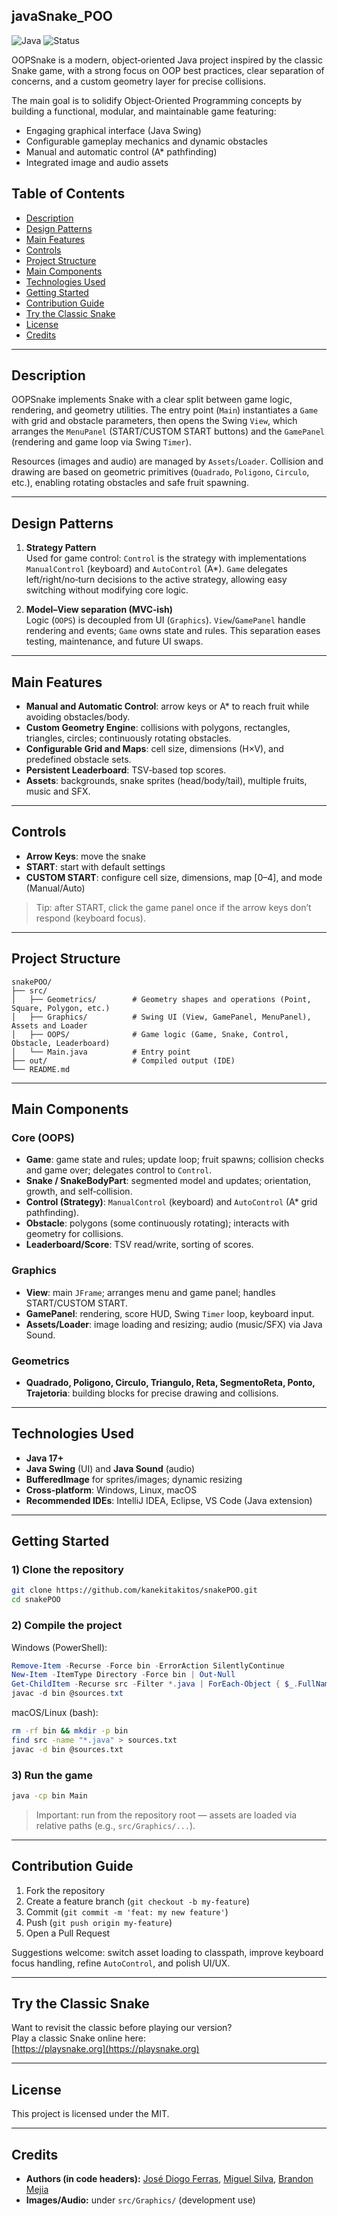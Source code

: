 ## javaSnake_POO

![Java](https://img.shields.io/badge/language-Java-blue.svg)
![Status](https://img.shields.io/badge/status-in%20development-orange)
<!-- Add a license badge once defined -->

OOPSnake is a modern, object‑oriented Java project inspired by the classic Snake game, with a strong focus on OOP best practices, clear separation of concerns, and a custom geometry layer for precise collisions.

The main goal is to solidify Object‑Oriented Programming concepts by building a functional, modular, and maintainable game featuring:

- Engaging graphical interface (Java Swing)
- Configurable gameplay mechanics and dynamic obstacles
- Manual and automatic control (A* pathfinding)
- Integrated image and audio assets


## Table of Contents

- [Description](#description)
- [Design Patterns](#design-patterns)
- [Main Features](#main-features)
- [Controls](#controls)
- [Project Structure](#project-structure)
- [Main Components](#main-components)
- [Technologies Used](#technologies-used)
- [Getting Started](#getting-started)
- [Contribution Guide](#contribution-guide)
- [Try the Classic Snake](#try-the-classic-snake)
- [License](#license)
- [Credits](#credits)

---

## Description

OOPSnake implements Snake with a clear split between game logic, rendering, and geometry utilities. The entry point (`Main`) instantiates a `Game` with grid and obstacle parameters, then opens the Swing `View`, which arranges the `MenuPanel` (START/CUSTOM START buttons) and the `GamePanel` (rendering and game loop via Swing `Timer`).

Resources (images and audio) are managed by `Assets`/`Loader`. Collision and drawing are based on geometric primitives (`Quadrado`, `Poligono`, `Circulo`, etc.), enabling rotating obstacles and safe fruit spawning.

---

## Design Patterns

1. **Strategy Pattern**  
   Used for game control: `Control` is the strategy with implementations `ManualControl` (keyboard) and `AutoControl` (A*). `Game` delegates left/right/no‑turn decisions to the active strategy, allowing easy switching without modifying core logic.

2. **Model–View separation (MVC‑ish)**  
   Logic (`OOPS`) is decoupled from UI (`Graphics`). `View`/`GamePanel` handle rendering and events; `Game` owns state and rules. This separation eases testing, maintenance, and future UI swaps.

---

## Main Features

- **Manual and Automatic Control**: arrow keys or A* to reach fruit while avoiding obstacles/body.
- **Custom Geometry Engine**: collisions with polygons, rectangles, triangles, circles; continuously rotating obstacles.
- **Configurable Grid and Maps**: cell size, dimensions (H×V), and predefined obstacle sets.
- **Persistent Leaderboard**: TSV‑based top scores.
- **Assets**: backgrounds, snake sprites (head/body/tail), multiple fruits, music and SFX.

---

## Controls

- **Arrow Keys**: move the snake
- **START**: start with default settings
- **CUSTOM START**: configure cell size, dimensions, map [0–4], and mode (Manual/Auto)

> Tip: after START, click the game panel once if the arrow keys don’t respond (keyboard focus).

---

## Project Structure

```
snakePOO/
├── src/
│   ├── Geometrics/        # Geometry shapes and operations (Point, Square, Polygon, etc.)
│   ├── Graphics/          # Swing UI (View, GamePanel, MenuPanel), Assets and Loader
│   ├── OOPS/              # Game logic (Game, Snake, Control, Obstacle, Leaderboard)
│   └── Main.java          # Entry point
├── out/                   # Compiled output (IDE)
└── README.md
```

---

## Main Components

### Core (OOPS)
- **Game**: game state and rules; update loop; fruit spawns; collision checks and game over; delegates control to `Control`.
- **Snake / SnakeBodyPart**: segmented model and updates; orientation, growth, and self‑collision.
- **Control (Strategy)**: `ManualControl` (keyboard) and `AutoControl` (A* grid pathfinding).
- **Obstacle**: polygons (some continuously rotating); interacts with geometry for collisions.
- **Leaderboard/Score**: TSV read/write, sorting of scores.

### Graphics
- **View**: main `JFrame`; arranges menu and game panel; handles START/CUSTOM START.
- **GamePanel**: rendering, score HUD, Swing `Timer` loop, keyboard input.
- **Assets/Loader**: image loading and resizing; audio (music/SFX) via Java Sound.

### Geometrics
- **Quadrado, Poligono, Circulo, Triangulo, Reta, SegmentoReta, Ponto, Trajetoria**: building blocks for precise drawing and collisions.

---

## Technologies Used

- **Java 17+**
- **Java Swing** (UI) and **Java Sound** (audio)
- **BufferedImage** for sprites/images; dynamic resizing
- **Cross‑platform**: Windows, Linux, macOS
- **Recommended IDEs**: IntelliJ IDEA, Eclipse, VS Code (Java extension)

---

## Getting Started

### 1) Clone the repository

```bash
git clone https://github.com/kanekitakitos/snakePOO.git
cd snakePOO
```

### 2) Compile the project

Windows (PowerShell):

```powershell
Remove-Item -Recurse -Force bin -ErrorAction SilentlyContinue
New-Item -ItemType Directory -Force bin | Out-Null
Get-ChildItem -Recurse src -Filter *.java | ForEach-Object { $_.FullName } > sources.txt
javac -d bin @sources.txt
```

macOS/Linux (bash):

```bash
rm -rf bin && mkdir -p bin
find src -name "*.java" > sources.txt
javac -d bin @sources.txt
```

### 3) Run the game

```bash
java -cp bin Main
```

> Important: run from the repository root — assets are loaded via relative paths (e.g., `src/Graphics/...`).

---

## Contribution Guide

1. Fork the repository
2. Create a feature branch (`git checkout -b my-feature`)
3. Commit (`git commit -m 'feat: my new feature'`)
4. Push (`git push origin my-feature`)
5. Open a Pull Request

Suggestions welcome: switch asset loading to classpath, improve keyboard focus handling, refine `AutoControl`, and polish UI/UX.

---

## Try the Classic Snake

Want to revisit the classic before playing our version?  
Play a classic Snake online here:  
[https://playsnake.org](https://playsnake.org)

---

## License

This project is licensed under the MIT.

---

## Credits

- **Authors (in code headers):** [José Diogo Ferras](https://github.com/zediogoferras), [Miguel Silva](https://github.com/MiguelDzn2), [Brandon Mejia](https://github.com/kanekitakitos)
- **Images/Audio:** under `src/Graphics/` (development use)

